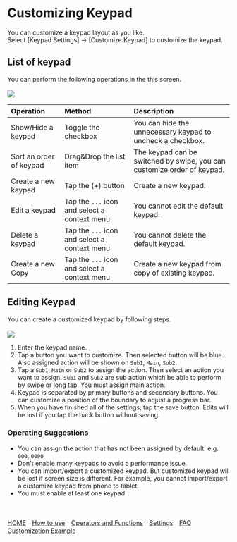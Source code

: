 # Customizing Keypad
You can customize a keypad layout as you like.  
Select [Keypad Settings] -> [Customize Keypad] to customize the keypad.

## List of keypad
You can perform the following operations in the this screen.
<br><br>
<img src="https://raw.githubusercontent.com/burton999dev/CalcNoteHelp/master/images/en/keypad_customize_list.png">
<br>

|Operation|Method|Description|
|:-----------|:------------|:------------|
Show/Hide a keypad|Toggle the checkbox|You can hide the unnecessary keypad to uncheck a checkbox.
Sort an order of keypad|Drag&Drop the list item|The keypad can be switched by swipe, you can customize order of keypad.
Create a new kaypad|Tap the (+) button|Create a new keypad.
Edit a keypad|Tap the `...` icon and select a context menu|You cannot edit the default keypad.
Delete a keypad|Tap the `...` icon and select a context menu|You cannot delete the default keypad.
Create a new Copy|Tap the `...` icon and select a context menu|Create a new keypad from copy of existing keypad.

## Editing Keypad
You can create a customized keypad by following steps.
<br><br>
<img src="https://raw.githubusercontent.com/burton999dev/CalcNoteHelp/master/images/en/keypad_customize_edit.png">
<br>

1. Enter the keypad name.
2. Tap a button you want to customize. Then selected button will be blue. Also assigned action will be shown on `Sub1`, `Main`, `Sub2`.
3. Tap a `Sub1`, `Main` or `Sub2` to assign the action. Then select an action you want to assign. `Sub1` and `Sub2` are sub action which be able to perform by swipe or long tap. You must assign main action.
4. Keypad is separated by primary buttons and secondary buttons. You can customize a position of the boundary to adjust a progress bar.
5. When you have finished all of the settings, tap the save button. Edits will be lost if you tap the back button without saving.

### Operating Suggestions

- You can assign the action that has not been assigned by default. e.g. `000`, `0000`
- Don't enable many keypads to avoid a performance issue.
- You can import/export a customized keypad. But customized keypad will be lost if screen size is different. For example, you cannot import/export a customize keypad from phone to tablet.
- You must enable at least one keypad.

<br><br>
[HOME](index.md)　[How to use](how2use.md)　[Operators and Functions](operator_and_function.md)　[Settings](settings.md)　[FAQ](faq.md)　[Customization Example](example4theme.md)  

